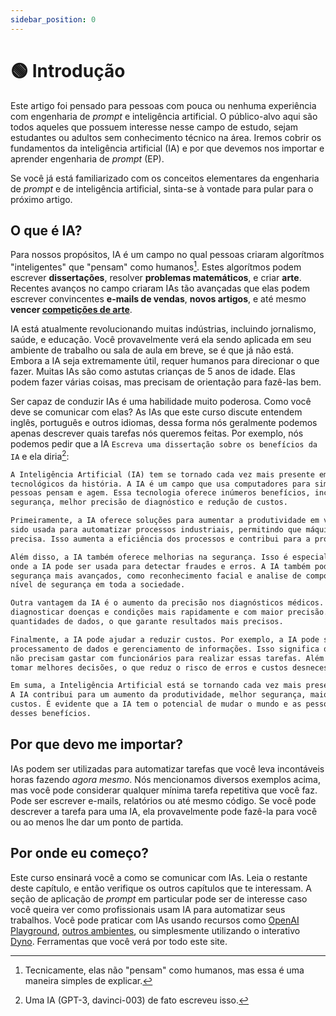 ```yaml
---
sidebar_position: 0
---
```


# 🟢 Introdução

Este artigo foi pensado para pessoas com pouca ou nenhuma experiência com engenharia de *prompt* e inteligência
artificial. O público-alvo aqui são todos aqueles que possuem interesse nesse campo de estudo, sejam estudantes ou
adultos sem conhecimento técnico na área. Iremos cobrir os fundamentos da inteligência artificial (IA) e por que
devemos nos importar e aprender engenharia de *prompt* (EP).

Se você já está familiarizado com os conceitos elementares da engenharia de *prompt* e de inteligência artificial,
sinta-se à vontade para pular para o próximo artigo.

## O que é IA?

Para nossos propósitos, IA é um campo no qual pessoas criaram algorítmos "inteligentes" que "pensam" como humanos[^1].
Estes algorítmos podem escrever **dissertações**, resolver **problemas matemáticos**, e criar **arte**. Recentes avanços
no campo criaram IAs tão avançadas que elas podem escrever convincentes **e-mails de vendas**, **novos artigos**, e até
mesmo **vencer [competições de arte](https://impakter.com/art-made-by-ai-wins-fine-arts-competition/)**.

IA está atualmente revolucionando muitas indústrias, incluindo jornalismo, saúde, e educação. Você provavelmente verá
ela sendo aplicada em seu ambiente de trabalho ou sala de aula em breve, se é que já não está. Embora a IA seja
extremamente útil, requer humanos para direcionar o que fazer. Muitas IAs são como astutas crianças de 5 anos de idade.
Elas podem fazer várias coisas, mas precisam de orientação para fazê-las bem.

Ser capaz de conduzir IAs é uma habilidade muito poderosa. Como você deve se comunicar com elas? As IAs que este curso
discute entendem inglês, português e outros idiomas, dessa forma nós geralmente podemos apenas descrever quais tarefas
nós queremos feitas. Por exemplo, nós podemos pedir que a IA `Escreva uma dissertação sobre os benefícios da IA` e ela
diria[^2]:

```txt
A Inteligência Artificial (IA) tem se tornado cada vez mais presente em nossa vida e é um dos maiores avanços
tecnológicos da história. A IA é um campo que usa computadores para simular processos sintéticos que imitam como as
pessoas pensam e agem. Essa tecnologia oferece inúmeros benefícios, incluindo: aumento da produtividade, melhoria da
segurança, melhor precisão de diagnóstico e redução de custos.

Primeiramente, a IA oferece soluções para aumentar a produtividade em vários setores da sociedade. Por exemplo, a IA tem
sido usada para automatizar processos industriais, permitindo que máquinas realizem tarefas de forma mais rápida e
precisa. Isso aumenta a eficiência dos processos e contribui para a produtividade geral.

Além disso, a IA também oferece melhorias na segurança. Isso é especialmente útil para setores como finanças e seguros,
onde a IA pode ser usada para detectar fraudes e erros. A IA também pode ser usada para desenvolver sistemas de
segurança mais avançados, como reconhecimento facial e analise de comportamento. Esses sistemas contribuem para um maior
nível de segurança em toda a sociedade.

Outra vantagem da IA é o aumento da precisão nos diagnósticos médicos. A IA pode ser usada para ajudar os médicos a
diagnosticar doenças e condições mais rapidamente e com maior precisão. Os computadores podem processar grandes
quantidades de dados, o que garante resultados mais precisos.

Finalmente, a IA pode ajudar a reduzir custos. Por exemplo, a IA pode ser usada para automatizar algumas tarefas, como
processamento de dados e gerenciamento de informações. Isso significa que as empresas podem economizar dinheiro, pois
não precisam gastar com funcionários para realizar essas tarefas. Além disso, a IA também pode ajudar as empresas a
tomar melhores decisões, o que reduz o risco de erros e custos desnecessários.

Em suma, a Inteligência Artificial está se tornando cada vez mais presente em nossa vida e oferece numerosos benefícios.
A IA contribui para um aumento da produtividade, melhor segurança, maior precisão nos diagnósticos médicos e redução de
custos. É evidente que a IA tem o potencial de mudar o mundo e as pessoas devem estar preparadas para se aproveitarem
desses benefícios.
```

## Por que devo me importar?

IAs podem ser utilizadas para automatizar tarefas que você leva incontáveis horas fazendo *agora mesmo*.  Nós
mencionamos diversos exemplos acima, mas você pode considerar qualquer mínima tarefa repetitiva que você faz. Pode ser
escrever e-mails, relatórios ou até mesmo código. Se você pode descrever a tarefa para uma IA, ela provavelmente pode
fazê-la para você ou ao menos lhe dar um ponto de partida.

## Por onde eu começo?

Este curso ensinará você a como se comunicar com IAs. Leia o restante deste capítulo, e então verifique os outros
capítulos que te interessam. A seção de aplicação de *prompt* em particular pode ser de interesse caso você queira ver
como profissionais usam IA para automatizar seus trabalhos. Você pode praticar com IAs usando recursos como
[OpenAI Playground](https://beta.openai.com/playground),
[outros ambientes](https://learnprompting.org/docs/tooling/IDEs/intro), ou simplesmente utilizando o interativo
[Dyno](https://trydyno.com). Ferramentas que você verá por todo este site.

[^1]: Tecnicamente, elas não "pensam" como humanos, mas essa é uma maneira simples de explicar.
[^2]: Uma IA (GPT-3, davinci-003) de fato escreveu isso.